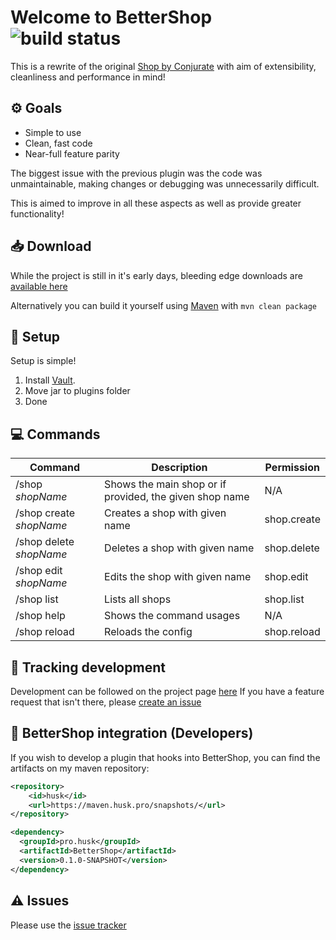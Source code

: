 # Welcome to BetterShop ![build status](https://ci.husk.pro/BetterShop/badge)

This is a rewrite of the original [Shop by Conjurate](https://github.com/Nowaha/Shop-by-Conjurate) with aim of extensibility, cleanliness and performance in mind!

## ⚙️ Goals
- Simple to use
- Clean, fast code
- Near-full feature parity

The biggest issue with the previous plugin was the code was unmaintainable, making changes or debugging was unnecessarily difficult.

This is aimed to improve in all these aspects as well as provide greater functionality!

## 📥 Download

While the project is still in it's early days, bleeding edge downloads are [available here](https://ci.husk.pro/)

Alternatively you can build it yourself using [Maven](https://maven.apache.org/) with
``mvn clean package``

## 🔨 Setup

Setup is simple!
1. Install [Vault](https://www.spigotmc.org/resources/vault.34315/).
2. Move jar to plugins folder
3. Done

## 💻 Commands
| Command | Description | Permission |
| --------------- | ---------------- | ---------------- |
| \/shop *shopName* | Shows the main shop or if provided, the given shop name | N/A
| \/shop create *shopName* | Creates a shop with given name | shop.create
| \/shop delete *shopName* | Deletes a shop with given name | shop.delete
| \/shop edit *shopName* | Edits the shop with given name | shop.edit
| \/shop list | Lists all shops | shop.list
| \/shop help | Shows the command usages | N/A
| \/shop reload | Reloads the config | shop.reload

## 🧰 Tracking development

Development can be followed on the project page [here](https://github.com/Huskehhh/BetterShop/projects/1)
If you have a feature request that isn't there, please [create an issue](https://github.com/Huskehhh/BetterShop/issues)

## 🔧 BetterShop integration (Developers)

If you wish to develop a plugin that hooks into BetterShop, you can find the artifacts on my maven repository:

```xml
<repository>
    <id>husk</id>
    <url>https://maven.husk.pro/snapshots/</url>
</repository>
```

```xml
<dependency>
  <groupId>pro.husk</groupId>
  <artifactId>BetterShop</artifactId>
  <version>0.1.0-SNAPSHOT</version>
</dependency>
```

## ⚠️ Issues
Please use the [issue tracker](https://github.com/Huskehhh/BetterShop/issues)